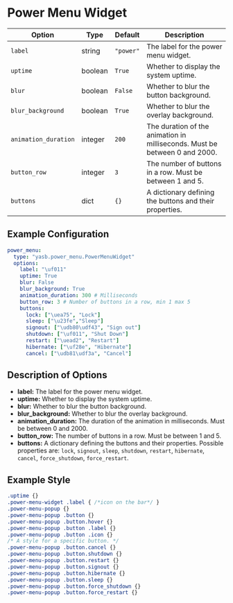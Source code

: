 # Power Menu Widget

| Option              | Type    | Default     | Description                                                                 |
|---------------------|---------|-------------|-----------------------------------------------------------------------------|
| `label`             | string  | `"power"`   | The label for the power menu widget.                                        |
| `uptime`            | boolean | `True`      | Whether to display the system uptime.                                       |
| `blur`              | boolean | `False`     | Whether to blur the button background.                                      |
| `blur_background`   | boolean | `True`      | Whether to blur the overlay background.                                     |
| `animation_duration`| integer | `200`       | The duration of the animation in milliseconds. Must be between 0 and 2000.  |
| `button_row`        | integer | `3`         | The number of buttons in a row. Must be between 1 and 5.                    |
| `buttons`           | dict    | `{}`        | A dictionary defining the buttons and their properties.                     |

## Example Configuration

```yaml
power_menu:
  type: "yasb.power_menu.PowerMenuWidget"
  options:
    label: "\uf011"
    uptime: True
    blur: False
    blur_background: True
    animation_duration: 300 # Milliseconds
    button_row: 3 # Number of buttons in a row, min 1 max 5
    buttons:
      lock: ["\uea75", "Lock"]
      sleep: ["\u23fe","Sleep"]
      signout: ["\udb80\udf43", "Sign out"]
      shutdown: ["\uf011", "Shut Down"]
      restart: ["\uead2", "Restart"]
      hibernate: ["\uf28e", "Hibernate"]
      cancel: ["\udb81\udf3a", "Cancel"]
```

## Description of Options
- **label:** The label for the power menu widget.
- **uptime:** Whether to display the system uptime.
- **blur:** Whether to blur the button background.
- **blur_background:** Whether to blur the overlay background.
- **animation_duration:** The duration of the animation in milliseconds. Must be between 0 and 2000.
- **button_row:** The number of buttons in a row. Must be between 1 and 5.
- **buttons:** A dictionary defining the buttons and their properties. Possible properties are: `lock`, `signout`, `sleep`, `shutdown`, `restart`, `hibernate`, `cancel`, `force_shutdown`, `force_restart`.


## Example Style
```css
.uptime {}
.power-menu-widget .label { /*icon on the bar*/ }
.power-menu-popup {}
.power-menu-popup .button {}
.power-menu-popup .button.hover {}
.power-menu-popup .button .label {}
.power-menu-popup .button .icon {}
/* A style for a specific button. */
.power-menu-popup .button.cancel {}
.power-menu-popup .button.shutdown {}
.power-menu-popup .button.restart {}
.power-menu-popup .button.signout {}
.power-menu-popup .button.hibernate {}
.power-menu-popup .button.sleep {}
.power-menu-popup .button.force_shutdown {}
.power-menu-popup .button.force_restart {}

```